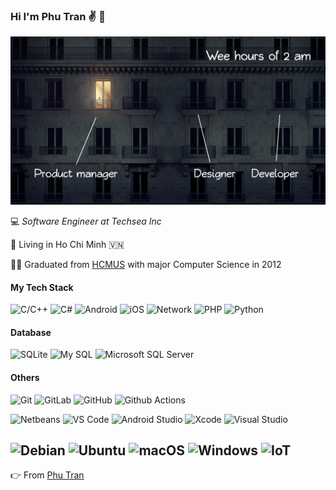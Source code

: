 ### Hi I'm Phu Tran :v: :dragon:

![Phu Tran](https://github.com/phutran-se/phutran-se/blob/main/cover.jpg "Phu Tran")

:computer: _Software Engineer at Techsea Inc_ 

:seedling: Living in Ho Chi Minh :vietnam:

:man_student: Graduated from [HCMUS](https://en.hcmus.edu.vn) with major Computer Science in 2012
#### My Tech Stack

![C/C++](https://img.shields.io/badge/-C%2FC%2B%2B-blue?style=flat-square&logo=c%2B%2B&logoColor=ffffff)
![C#](http://img.shields.io/badge/-CSharp-6DB33F?style=flat-square&logo=c%20sharp&logoColor=ffffff)
![Android](http://img.shields.io/badge/-Android-3DDC84?style=flat-square&logo=android&logoColor=ffffff)
![iOS](http://img.shields.io/badge/-iOS-1565c0?style=flat-square&logo=apple)
![Network](http://img.shields.io/badge/-Network-0075A8?style=flat-square&logo=nintendo%20network&logoColor=ffffff)
![PHP](http://img.shields.io/badge/-PHP-269539?style=flat-square&logo=php&logoColor=ffffff)
![Python](http://img.shields.io/badge/-Python-2088FF?style=flat-square&logo=python&logoColor=ffffff)

#### Database
![SQLite](https://img.shields.io/badge/-SQLite-336791?style=flat-square&logo=sqlite)
![My SQL](http://img.shields.io/badge/-MySQL-DD0031?style=flat-square&logo=mysql)
![Microsoft SQL Server](http://img.shields.io/badge/-MS%20SQL%20Server-2088FF?style=flat-square&logo=microsoft-sql-server&logoColor=ffffff)

#### Others
![Git](https://img.shields.io/badge/-Git-%23F05032?style=flat-square&logo=git&logoColor=%23ffffff)
![GitLab](https://img.shields.io/badge/-GitLab-FCA121?style=flat-square&logo=gitlab)
![GitHub](https://img.shields.io/badge/-GitHub-181717?style=flat-square&logo=github)
![Github Actions](http://img.shields.io/badge/-Github%20Actions-2088FF?style=flat-square&logo=github-actions&logoColor=ffffff)

![Netbeans](http://img.shields.io/badge/-Netbeans-000000?style=flat-square&logo=intellij-idea&logoColor=ffffff)
![VS Code](http://img.shields.io/badge/-VS%20Code-007ACC?style=flat-square&logo=visual-studio-code&logoColor=ffffff)
![Android Studio](http://img.shields.io/badge/-Android%20Studio-3DDC84?style=flat-square&logo=android-studio&logoColor=ffffff)
![Xcode](http://img.shields.io/badge/-Xcode-61afef?style=flat-square&logo=xcode&logoColor=ffffff)
![Visual Studio](http://img.shields.io/badge/-Visual%20Studio-7b60b9?style=flat-square&logo=visual-studio&logoColor=ffffff)

![Debian](http://img.shields.io/badge/-Debian-3DDC84?style=flat-square&logo=debian&logoColor=ffffff)
![Ubuntu](http://img.shields.io/badge/-Ubuntu-A81D33?style=flat-square&logo=ubuntu&logoColor=ffffff)
![macOS](http://img.shields.io/badge/-macOS-181717?style=flat-square&logo=apple&logoColor=ffffff)
![Windows](http://img.shields.io/badge/-Windows-0078D6?style=flat-square&logo=windows&logoColor=ffffff)
![IoT](http://img.shields.io/badge/-IoT-6DB33F?style=flat-square&logo=iot&logoColor=ffffff)
---
:point_right: From [Phu Tran](https://github.com/phutran-se)

